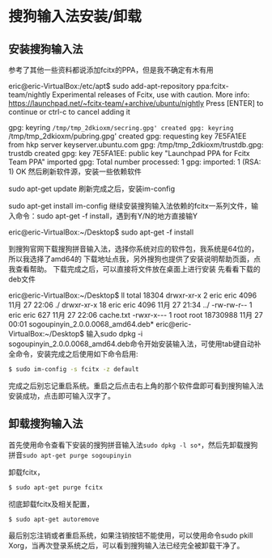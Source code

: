 #  搜狗输入法安装/卸载

## 安装搜狗输入法
参考了其他一些资料都说添加fcitx的PPA，但是我不确定有木有用

eric@eric-VirtualBox:/etc/apt$ sudo add-apt-repository ppa:fcitx-team/nightly
 Experimental releases of Fcitx, use with caution.
 More info: https://launchpad.net/~fcitx-team/+archive/ubuntu/nightly
Press [ENTER] to continue or ctrl-c to cancel adding it

gpg: keyring `/tmp/tmp_2dkioxm/secring.gpg' created
gpg: keyring `/tmp/tmp_2dkioxm/pubring.gpg' created
gpg: requesting key 7E5FA1EE from hkp server keyserver.ubuntu.com
gpg: /tmp/tmp_2dkioxm/trustdb.gpg: trustdb created
gpg: key 7E5FA1EE: public key "Launchpad PPA for Fcitx Team PPA" imported
gpg: Total number processed: 1
gpg:               imported: 1  (RSA: 1)
OK
然后刷新软件源，安装一些依赖软件


sudo apt-get update
刷新完成之后，安装im-config


sudo apt-get install im-config
继续安装搜狗输入法依赖的fcitx一系列文件，输入命令：sudo apt-get -f install，遇到有Y/N的地方直接输Y


eric@eric-VirtualBox:~/Desktop$ sudo apt-get -f install

到搜狗官网下载搜狗拼音输入法，选择你系统对应的软件包，我系统是64位的，所以我选择了amd64的
下载地址点我，另外搜狗也提供了安装说明帮助页面，点我查看帮助。
下载完成之后，可以直接将文件放在桌面上进行安装
先看看下载的deb文件

eric@eric-VirtualBox:~/Desktop$ ll
total 18304
drwxr-xr-x  2 eric eric     4096 11月 27 22:06 ./
drwxr-xr-x 18 eric eric     4096 11月 27 21:34 ../
-rw-rw-r--  1 eric eric      627 11月 27 22:06 cache.txt
-rwxr-x---  1 root root 18730988 11月 27 00:01 sogoupinyin_2.0.0.0068_amd64.deb*
eric@eric-VirtualBox:~/Desktop$
输入sudo dpkg -i sogoupinyin_2.0.0.0068_amd64.deb命令开始安装输入法，可使用tab键自动补全命令，安装完成之后使用如下命令启用:

```bash
$ sudo im-config -s fcitx -z default
```
完成之后别忘记重启系统。重启之后点击右上角的那个软件盘即可看到搜狗输入法安装成功，点击即可输入汉字了。

## 卸载搜狗输入法
首先使用命令查看下安装的搜狗拼音输入法`sudo dpkg -l so*`，然后先卸载搜狗拼音`sudo apt-get purge sogoupinyin`

卸载fcitx，

```bash
$ sudo apt-get purge fcitx
```

彻底卸载fcitx及相关配置，

```bash
$ sudo apt-get autoremove
```

最后别忘注销或者重启系统，如果注销按钮不能使用，可以使用命令sudo pkill Xorg，当再次登录系统之后，可以看到搜狗输入法已经完全被卸载干净了。